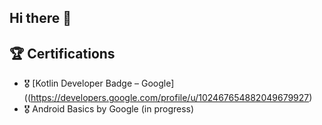 ## Hi there 👋

## 🏆 Certifications
- 🎖️ [Kotlin Developer Badge – Google]((https://developers.google.com/profile/u/102467654882049679927)
- 🎖️ Android Basics by Google (in progress)

<!--
**srinivas-android/srinivas-android** is a ✨ _special_ ✨ repository because its `README.md` (this file) appears on your GitHub profile.

Here are some ideas to get you started:

- 🔭 I’m currently working on ...
- 🌱 I’m currently learning ...
- 👯 I’m looking to collaborate on ...
- 🤔 I’m looking for help with ...
- 💬 Ask me about ...
- 📫 How to reach me: ...
- 😄 Pronouns: ...
- ⚡ Fun fact: ...
-->
